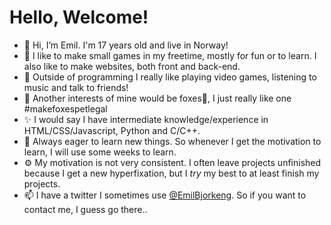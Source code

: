 # Hello, Welcome!

- 👋 Hi, I’m Emil. I'm 17 years old and live in Norway!
- 👀 I like to make small games in my freetime, mostly for fun or to learn. I also like to make websites, both front and back-end.
- 🌱 Outside of programming I really like playing video games, listening to music and talk to friends!
- 🦊 Another interests of mine would be foxes🦊, I just really like one #makefoxespetlegal
- ✨ I would say I have intermediate knowledge/experience in HTML/CSS/Javascript, Python and C/C++.
- 📘 Always eager to learn new things. So whenever I get the motivation to learn, I will use some weeks to learn.
- ⚙️ My motivation is not very consistent. I often leave projects unfinished because I get a new hyperfixation, but I *try* my best to at least finish my projects.
- 📫 I have a twitter I sometimes use [@EmilBjorkeng](https://twitter.com/EmilBjorkeng). So if you want to contact me, I guess go there..
